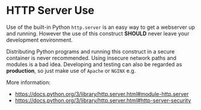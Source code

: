 # HTTP Server Use

Use of the built-in Python `http.server` is an easy way to get a webserver up and running.
However the use of this construct **SHOULD** never leave your development environment. 

Distributing Python programs and running this construct in a secure container is never recommended. Using insecure network paths and modules is a bad idea. Developing and testing can also be regarded as **production**, so just make use of `Apache` or `NGINX` e.g.

More information:
* https://docs.python.org/3/library/http.server.html#module-http.server
* https://docs.python.org/3/library/http.server.html#http-server-security